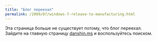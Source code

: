 ```yaml
---
title: "Блог переехал"
permalink: /2009/07/windows-7-release-to-manufacturing.html
---
```

Эта страница больше не существует потому, что блог переехал. Зайдите на главную страницу [danshin.ms](http://danshin.ms) и воспользуйтесь поиском.